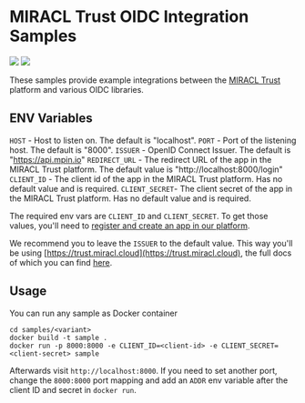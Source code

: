 # MIRACL Trust OIDC Integration Samples

![](https://github.com/miracl/oidc-samples/workflows/go/badge.svg)
![](https://github.com/miracl/oidc-samples/workflows/js/badge.svg)


These samples provide example integrations between the [MIRACL Trust](https://miracl.com) platform and various OIDC libraries.

## ENV Variables

`HOST` - Host to listen on. The default is "localhost".
`PORT` - Port of the listening host. The default is "8000".
`ISSUER` - OpenID Connect Issuer. The default is "https://api.mpin.io"
`REDIRECT_URL` - The redirect URL of the app in the MIRACL Trust platform. The default value is "http://localhost:8000/login"
`CLIENT_ID` - The client id of the app in the MIRACL Trust platform. Has no default value and is required.
`CLIENT_SECRET`- The client secret of the app in the MIRACL Trust platform. Has no default value and is required.


The required env vars are `CLIENT_ID` and `CLIENT_SECRET`.
To get those values, you'll need to [register and create an app in our platform](https://docs.miracl.cloud/get-started/). 

We recommend you to leave the `ISSUER` to the default value. This way you'll be using [https://trust.miracl.cloud](https://trust.miracl.cloud), the full docs of which you can find [here](https://docs.miracl.cloud/).

## Usage

You can run any sample as Docker container

```
cd samples/<variant>
docker build -t sample .
docker run -p 8000:8000 -e CLIENT_ID=<client-id> -e CLIENT_SECRET=<client-secret> sample
```

Afterwards visit `http://localhost:8000`. If you need to set another port, change the `8000:8000` port mapping and add an `ADDR` env variable after the client ID and secret in `docker run`.
